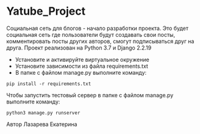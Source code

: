 # Yatube_Project

Социальная сеть для блогов - начало разработки проекта. Это будет социальная сеть где пользователи будут создавать свои посты, комментировать посты других авторов, смогут подписываться друг на друга. 
Проект реализован на Python 3.7 и Django 2.2.19

- Установите и активируйте виртуальное окружение
- Установите зависимости из файла requirements.txt
- В папке с файлом manage.py выполните команду:
```
pip install -r requirements.txt
```
Чтобы запустить тестовый сервер в папке с файлом manage.py выполните команду:
``` 
python3 manage.py runserver
``` 
Автор 
Лазарева Екатерина
